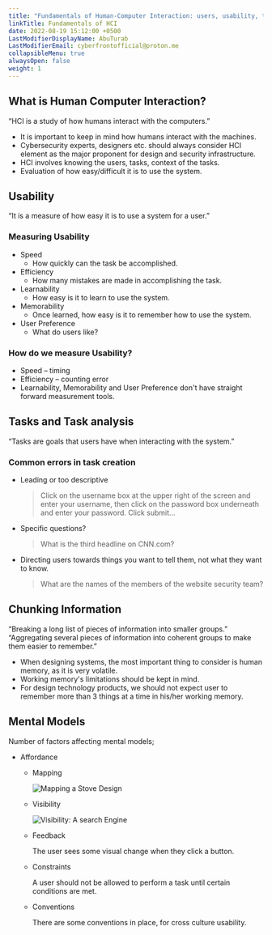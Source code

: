 ```yaml
---
title: "Fundamentals of Human-Computer Interaction: users, usability, tasks, and cognitive models"
linkTitle: Fundamentals of HCI
date: 2022-08-19 15:12:00 +0500
LastModifierDisplayName: AbuTurab
LastModifierEmail: cyberfrontofficial@proton.me
collapsibleMenu: true
alwaysOpen: false
weight: 1
---
```


## **What is Human Computer Interaction?**

“HCI is a study of how humans interact with the computers.”
- It is important to keep in mind how humans interact with the machines.
- Cybersecurity experts, designers etc. should always consider HCI element as the major proponent for design and security infrastructure.
- HCI involves knowing the users, tasks, context of the tasks.
- Evaluation of how easy/difficult it is to use the system.

## **Usability**
  
  “It is a measure of how easy it is to use a system for a user.”

### Measuring Usability

- Speed
  + How quickly can the task be accomplished.
- Efficiency
  + How many mistakes are made in accomplishing the task.
- Learnability
  + How easy is it to learn to use the system.
- Memorability
  + Once learned, how easy is it to remember how to use the system.
- User Preference
  + What do users like?

### How do we measure Usability?

- Speed – timing
- Efficiency – counting error
- Learnability, Memorability and User Preference don't have straight forward measurement tools.

## **Tasks and Task analysis**
  
  “Tasks are goals that users have when interacting with the system.”

### Common errors in task creation

- Leading or too descriptive
  > Click on the username box at the upper right of the screen and enter your username, then click on the password box underneath and enter your password. Click submit…
- Specific questions?
  > What is the third headline on CNN.com?
- Directing users towards things you want to tell them, not what they want to know.
  > What are the names of the members of the website security team?

## **Chunking Information**
  
  “Breaking a long list of pieces of information into smaller groups.”
  “Aggregating several pieces of information into coherent groups to make them easier to remember.”
- When designing systems, the most important thing to consider is human memory, as it is very volatile.
- Working memory's limitations should be kept in mind.
- For design technology products, we should not expect user to remember more than 3 things at a time in his/her working memory.

## Mental Models

  Number of factors affecting mental models;
- Affordance
  + Mapping
  
    ![Mapping a Stove Design](/notes/Fundamentals%20of%20Humans%20Computer%20Interaction.png)
  
  + Visibility
  
    ![Visibility: A search Engine](/notes/Fundamentals%20of%20Humans%20Computer%20Interaction-1.png)
  
  + Feedback

    The user sees some visual change when they click a button.
  
  + Constraints
  
    A user should not be allowed to perform a task until certain conditions are met.
  
  + Conventions
  
    There are some conventions in place, for cross culture usability.
